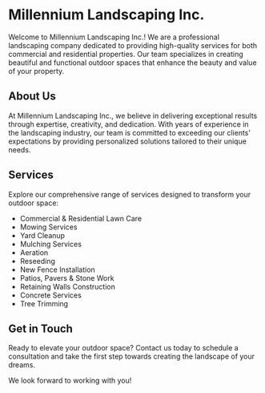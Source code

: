 # Millennium Landscaping Inc.

Welcome to Millennium Landscaping Inc.! We are a professional landscaping company dedicated to providing high-quality services for both commercial and residential properties. Our team specializes in creating beautiful and functional outdoor spaces that enhance the beauty and value of your property.

## About Us

At Millennium Landscaping Inc., we believe in delivering exceptional results through expertise, creativity, and dedication. With years of experience in the landscaping industry, our team is committed to exceeding our clients' expectations by providing personalized solutions tailored to their unique needs.

## Services

Explore our comprehensive range of services designed to transform your outdoor space:

- Commercial & Residential Lawn Care
- Mowing Services
- Yard Cleanup
- Mulching Services
- Aeration
- Reseeding
- New Fence Installation
- Patios, Pavers & Stone Work
- Retaining Walls Construction
- Concrete Services
- Tree Trimming

## Get in Touch

Ready to elevate your outdoor space? Contact us today to schedule a consultation and take the first step towards creating the landscape of your dreams.

We look forward to working with you!

